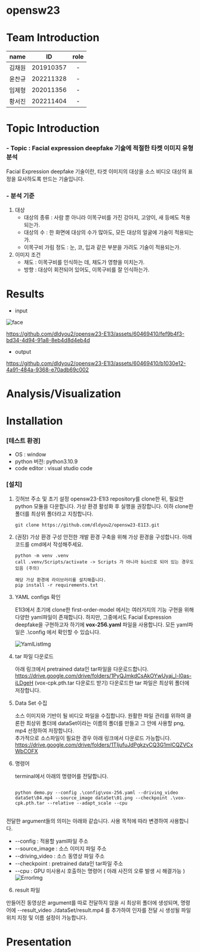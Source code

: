 # opensw23

# Team Introduction

|  name  |    ID     | role |
| :----: | :-------: | :--: |
| 김채원 | 201910357 |  -   |
| 윤찬규 | 202211328 |  -   |
| 임제형 | 202011356 |  -   |
| 황서진 | 202211404 |  -   |

# Topic Introduction

### - Topic : Facial expression deepfake 기술에 적절한 타켓 이미지 유형 분석<br/>
Facial Expression deepfake 기술이란, 타겟 이미지의 대상을 소스 비디오 대상의 표정을 묘사하도록 만드는 기술입니다.

### - 분석 기준
1. 대상
   - 대상의 종류 : 사람 뿐 아니라 이목구비를 가진 강아지, 고양이, 새 등에도 적용되는가.
   - 대상의 수 : 한 화면에 대상의 수가 많아도, 모든 대상의 얼굴에 기술이 적용되는가.
   - 이목구비 가림 정도 : 눈, 코, 입과 같은 부분을 가려도 기술이 적용되는가.
2. 이미지 조건
   - 채도 : 이목구비를 인식하는 데, 채도가 영향을 미치는가.
   - 방향 : 대상이 회전되어 있어도, 이목구비를 잘 인식하는가.

# Results

- input

![face](https://github.com/dldyou2/opensw23-E1I3/assets/60469410/51d424c2-2637-427a-8574-ae64778ac555)

https://github.com/dldyou2/opensw23-E1I3/assets/60469410/fef9b4f3-bd34-4d94-91a8-8eb4d8d4eb4d

- output

https://github.com/dldyou2/opensw23-E1I3/assets/60469410/b1030e12-4a91-484a-9368-e70adb69c002

# Analysis/Visualization

# Installation

### [테스트 환경]

- OS : window
- python 버전: python3.10.9
- code editor : visual studio code

### [설치]
   
1. 깃허브 주소 및 초기 설정
   opensw23-E1I3 repository를 clone한 뒤, 필요한 python 모듈을 다운합니다. 가상 환경 활성화 후 실행을 권장합니다. 이하 clone한 폴더를 최상위 폴더라고 지칭합니다.

   ```
   git clone https://github.com/dldyou2/opensw23-E1I3.git
   ```


2. (권장) 가상 환경 구성
   안전한 개발 환경 구축을 위해 가상 환경을 구성합니다. 아래 코드를 cmd에서 작성해주세요.
   
   ```
   python -m venv .venv
   call .venv/Scripts/activate -> Scripts 가 아니라 bin으로 되어 있는 경우도 있음 (주의)
   
   해당 가상 환경에 라이브러리를 설치해줍니다.
   pip install -r requirements.txt
   ```
   
3. YAML configs 확인

   E1I3에서 초기에 clone한 first-order-model 에서는 여러가지의 기능 구현을 위해 다양한 yaml파일이 존재합니다. 하지만, 그중에서도 Facial Expression deepfake을 구현하고자 하기에 **vox-256.yaml** 파일을 사용합니다. 모든 yaml파일은 .\config 에서 확인할 수 있습니다.
   
   ![YamlListImg](https://github.com/dldyou2/opensw23-E1I3/blob/f8717260b81905717e92017534bc65b13ce9780d/yamlListImg.png)

4. tar 파일 다운로드

   아래 링크에서 pretrained data인 tar파일을 다운로드합니다.
   https://drive.google.com/drive/folders/1PyQJmkdCsAkOYwUyaj_l-l0as-iLDgeH (vox-cpk.pth.tar 다운로드 받기)
   다운로드한 tar 파일은 최상위 폴더에 저장합니다.

4. Data Set 수집

   소스 이미지와 기반이 될 비디오 파일을 수집합니다.
   원활한 파일 관리를 위하여 클론한 최상위 폴더에 dataSet이라는 이름의 폴더를 만들고 그 안에 사용할 png, mp4 선정하여 저장합니다.  
   추가적으로 소스파일이 필요한 경우 아래 링크에서 다운로드 가능합니다.  
   https://drive.google.com/drive/folders/1TIjufuJdPgkzvCQ3G1mICQZVCxWbCOFX

5. 명령어

   terminal에서 아래의 명령어를 전달합니다.
   <pre>
   <code>
   python demo.py --config .\config\vox-256.yaml --driving_video dataSet\04.mp4 --source_image dataSet\01.png --checkpoint .\vox-cpk.pth.tar --relative --adapt_scale --cpu
   </code>
   </pre>

전달한 argument들의 의미는 아래와 같습니다. 사용 목적에 따라 변경하여 사용합니다.

- --config : 적용할 yaml파일 주소
- --source_image : 소스 이미지 파일 주소
- --driving_video : 소스 동영상 파일 주소
- --checkpoint : pretrained data인 tar파일 주소
- --cpu : GPU 미사용시 호출하는 명령어 ( 아래 사진의 오류 발생 시 해결가능 )  
  ![ErrorImg](https://github.com/dldyou2/opensw23-E1I3/blob/f8717260b81905717e92017534bc65b13ce9780d/errorImg.png)

6. result 파일

만들어진 동영상은 argument를 따로 전달하지 않을 시 최상위 폴더에 생성되며, 명령어에 --result_video ./dataSet/result.mp4 를 추가하여 인자를 전달 시 생성될 파일위치 지정 및 이름 설정이 가능합니다.

# Presentation
